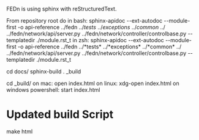 FEDn is using sphinx with reStructuredText.

From repository root do
in bash:
sphinx-apidoc --ext-autodoc --module-first -o api-reference  ../fedn ../*tests* ../*exceptions* ../*common* ../ ../fedn/network/api/server.py ../fedn/network/controller/controlbase.py --templatedir ./module.rst_t
in zsh:
sphinx-apidoc --ext-autodoc --module-first -o api-reference  ../fedn ../\*tests\* ../\*exceptions\* ../\*common\* ../ ../fedn/network/api/server.py ../fedn/network/controller/controlbase.py --templatedir ./module.rst_t


cd docs/
sphinx-build . _build

cd _build/
on mac:
open index.html
on linux:
xdg-open index.html
on windows powershell:
start index.html



# Updated build Script
make html